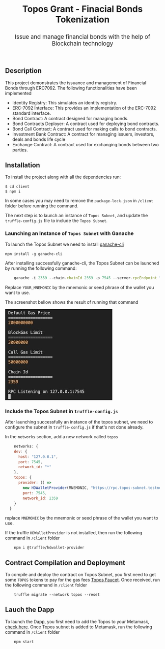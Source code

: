 <div align="center">
  <h3 style="font-size: 2em; font-weight: bolder">
        Topos Grant - Finacial Bonds Tokenization
  </h3>
  <p style="font-size: calc(10px + 0.9vmin)">
    Issue and manage financial bonds with the help of Blockchain technology
  </p>
</div>

<br>

## Description

This project demonstrates the issuance and management of Financial Bonds through ERC7092. The following functionalities have been implemented

- Identity Registry: This simulates an identity registry.
- ERC-7092 Interface: This provides an implementation of the ERC-7092 standard interface.
- Bond Contract: A contract designed for managing bonds.
- Bond Contracts Deployer: A contract used for deploying bond contracts.
- Bond Call Contract: A contract used for making calls to bond contracts.
- Investment Bank Contract: A contract for managing issuers, investors, deals and bonds life cycle
- Exchange Contract: A contract used for exchanging bonds between two parties.

## Installation

To install the project along with all the dependencies run:
```
$ cd client
$ npm i
```

In some cases you may need to remove the `package-lock.json` in `/client` folder before running the command.

The next step is to launch an instance of `Topos Subnet`, and update the `truffle-config.js` file to include the `Topos Subnet`.

### Launching an Instance of `Topos Subnet` with Ganache

To launch the Topos Subnet we need to install [ganache-cli](https://www.npmjs.com/package/ganache-cli)

```
npm install -g ganache-cli
```

After installing successfully ganache-cli, the Topos Subnet can be launched by running the following command:

```javascript
    ganache -i 2359 --chain.chainId 2359 -p 7545 --server.rpcEndpoint "https://rpc.topos-subnet.testnet-1.topos.technology" -m "YOUR_MNEMONIC"
```

Replace `YOUR_MNEMONIC` by the mnemonic or seed phrase of the wallet you want to use.

The screenshot bellow shows the result of running that command

![RPC](https://github.com/Edoumou/T-Grant/blob/dev/client/assets/topos_sunet.jpeg "topos subnet launced")

### Include the Topos Subnet in `truffle-config.js`

After launching successfully an instance of the topos subnet, we need to configure the subnet in `truffle-config.js` if that's not done already.

In the `networks` section, add a new network called `topos`

```javascript
    networks: {
    dev: {
      host: "127.0.0.1",
      port: 7545,
      network_id: "*"
    },
    topos: {
      provider: () =>
        new HDWalletProvider(MNEMONIC, "https://rpc.topos-subnet.testnet-1.topos.technology"),
        port: 7545,
        network_id: 2359
    }
  }
```

replace `MNEMONIC` by the mnemonic or seed phrase of the wallet you want to use.

If the truffle `HDWalletProvider` is not installed, then run the following command in `/client` folder

```
    npm i @truffle/hdwallet-provider
```

## Contract Compilation and Deployment

To compile and deploy the contract on Topos Subnet, you first need to get some `TOPOS` tokens to pay for the gas fees [Topos Faucet](https://faucet.testnet-1.topos.technology/). Once received, run the following command in `/client` folder

```
    truffle migrate --network topos --reset
```

## Lauch the Dapp

To launch the Dapp, you first need to add the Topos to your Metamask, [check here](https://docs.topos.technology/content/module-2/1-ERC20-Messaging.html). Once Topos subnet is added to Metamask, run the following command in `/client` folder

```
    npm start
```